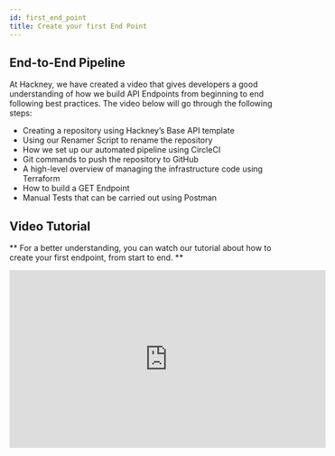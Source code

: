 ```yaml
---
id: first_end_point
title: Create your first End Point
---
```

## End-to-End Pipeline
At Hackney, we have created a video that gives developers a good understanding of how we build API Endpoints from beginning to end following best practices. The video below will go through the following steps:

- Creating a repository using Hackney’s Base API template
- Using our Renamer Script to rename the repository
- How we set up our automated pipeline using CircleCI 
- Git commands to push the repository to GitHub
- A high-level overview of managing the infrastructure code using Terraform
- How to build a GET Endpoint 
- Manual Tests that can be carried out using Postman 

##  Video Tutorial
** For a better understanding, you can watch our tutorial about how to create your first endpoint, from start to end. **

<iframe width="560" height="315" src="https://www.youtube.com/embed/ue2OGXFmoYg" title="YouTube video player" frameborder="0" allow="accelerometer; autoplay; clipboard-write; encrypted-media; gyroscope; picture-in-picture" allowfullscreen></iframe>
